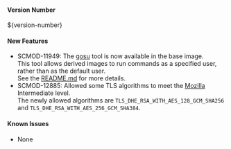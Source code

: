 #### Version Number
${version-number}

#### New Features
- SCMOD-11949: The [gosu](https://github.com/tianon/gosu/) tool is now available in the base image.  
  This tool allows derived images to run commands as a specified user, rather than as the default user.  
  See the [README.md](https://github.com/CAFapi/opensuse-java11-images/blob/develop/README.md) for more details.
- SCMOD-12885: Allowed some TLS algorithms to meet the [Mozilla](https://wiki.mozilla.org/Security/Server_Side_TLS) Intermediate level.  
  The newly allowed algorithms are `TLS_DHE_RSA_WITH_AES_128_GCM_SHA256` and `TLS_DHE_RSA_WITH_AES_256_GCM_SHA384`.
  
#### Known Issues
- None
